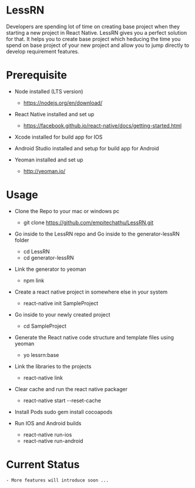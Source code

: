 # LessRN

Developers are spending lot of time on creating base project when they starting a new project in React Native. LessRN gives you a perfect
solution for that. It helps you to create base project which heducing the time you spend on base project of your new project
and allow you to jump directly to develop requirement features.

# Prerequisite

- Node installed (LTS version)

  - https://nodejs.org/en/download/

- React Native installed and set up

  - https://facebook.github.io/react-native/docs/getting-started.html

- Xcode installed for build app for IOS
- Android Studio installed and setup for build app for Android

- Yeoman installed and set up
  - http://yeoman.io/

# Usage

- Clone the Repo to your mac or windows pc

  - git clone https://github.com/empitechathu/LessRN.git

- Go inside to the LessRN repo and Go inside to the generator-lessRN folder

  - cd LessRN
  - cd generator-lessRN

- Link the generator to yeoman
  - npm link
- Create a react native project in somewhere else in your system
  - react-native init SampleProject
- Go inside to your newly created project
  - cd SampleProject
- Generate the React native code structure and template files using yeoman

  - yo lessrn:base

- Link the libraries to the projects

  - react-native link

- Clear cache and run the react native packager

  - react-native start --reset-cache
 
- Install Pods
  sudo gem install cocoapods
  

- Run IOS and Android builds

  - react-native run-ios
  - react-native run-android

# Current Status

    - More features will introduce soon ...
